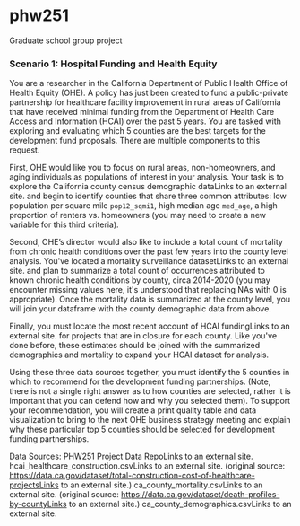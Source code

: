 # phw251
Graduate school group project 

### Scenario 1: Hospital Funding and Health Equity
You are a researcher in the California Department of Public Health Office of Health Equity (OHE).  A policy has just been created to fund a public-private partnership for healthcare facility improvement in rural areas of California that have received minimal funding from the Department of Health Care Access and Information (HCAI) over the past 5 years. You are tasked with exploring and evaluating which 5 counties are the best targets for the development fund proposals. There are multiple components to this request.

First, OHE would like you to focus on rural areas, non-homeowners, and aging individuals as populations of interest in your analysis. Your task is to explore the California county census demographic dataLinks to an external site. and begin to identify counties that share three common attributes: low population per square mile `pop12_sqmi1`, high median age `med_age`, a high proportion of renters vs. homeowners (you may need to create a new variable for this third criteria). 

Second, OHE’s director would also like to include a total count of mortality from chronic health conditions over the past few years into the county level analysis. You've located a mortality surveillance datasetLinks to an external site. and plan to summarize a total count of occurrences attributed to known chronic health conditions by county, circa 2014-2020 (you may encounter missing values here, it's understood that replacing NAs with 0 is appropriate). Once the mortality data is summarized at the county level, you will join your dataframe with the county demographic data from above.

Finally, you must locate the most recent account of HCAI fundingLinks to an external site. for projects that are in closure for each county. Like you've done before, these estimates should be joined with the summarized demographics and mortality to expand your HCAI dataset for analysis.

Using these three data sources together, you must identify the 5 counties in which to recommend for the development funding partnerships. (Note, there is not a single right answer as to how counties are selected, rather it is important that you can defend how and why you selected them). To support your recommendation, you will create a print quality table and data visualization to bring to the next OHE business strategy meeting and explain why these particular top 5 counties should be selected for development funding partnerships.

Data Sources:
PHW251 Project Data RepoLinks to an external site.
hcai_healthcare_construction.csvLinks to an external site. (original source: https://data.ca.gov/dataset/total-construction-cost-of-healthcare-projectsLinks to an external site.)
ca_county_mortality.csvLinks to an external site. (original source: https://data.ca.gov/dataset/death-profiles-by-countyLinks to an external site.)
ca_county_demographics.csvLinks to an external site. 
